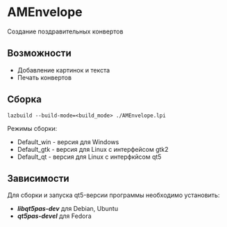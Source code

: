# AMEnvelope

Создание поздравительных конвертов


## Возможности
- Добавление картинок и текста
- Печать конвертов


## Сборка
```
lazbuild --build-mode=<build_mode> ./AMEnvelope.lpi
```

Режимы сборки:
- Default_win - версия для Windows
- Default_gtk - версия для Linux с интерфейсом gtk2
- Default_qt - версия для Linux с интерфкйсом qt5


## Зависимости
Для сборки и запуска qt5-версии программы необходимо установить:
- __*libqt5pas-dev*__ для Debian, Ubuntu
- __*qt5pas-devel*__ для Fedora
